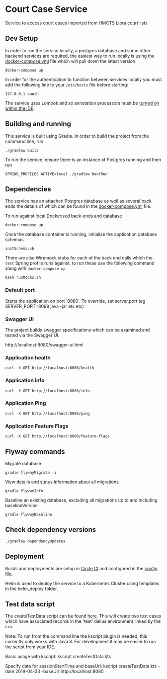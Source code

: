 Court Case Service
==================
Service to access court cases imported from HMCTS Libra court lists

Dev Setup
---

In order to run the service locally, a postgres database and some other backend services are required, the easiest way to run locally is using the [docker-compose.yml](docker-compose.yml) file which will pull down the latest version.

```docker-compose up```

In order for the authentication to function between services locally you must add the following line to your `/etc/hosts` file before starting:

```
127.0.0.1 oauth
```

The service uses Lombok and so annotation processors must be [turned on within the IDE](https://www.baeldung.com/lombok-ide).

Building and running
---

This service is built using Gradle. In order to build the project from the command line, run

```./gradlew build```

To run the service, ensure there is an instance of Postgres running and then run

```SPRING_PROFILES_ACTIVE=local ./gradlew bootRun```

Dependencies
---
The service has an attached Postgres database as well as several back ends the details of which can be found in the [docker-compose.yml](docker-compose.yml) file.

To run against local Dockerised back-ends and database

```docker-compose up```

Once the database container is running, initialise the application database schemas

```initSchema.sh```

There are also Wiremock stubs for each of the back end calls which the `test` Spring profile runs against, to run these use the following command along with `docker-compose up`

```bash runMocks.sh```

### Default port
Starts the application on port '8080'.
To override, set server.port (eg SERVER_PORT=8099 java -jar etc etc)

### Swagger UI
The project builds swagger specifications which can be examined and tested via the Swagger UI.

http://localhost:8080/swagger-ui.html

### Application health
```
curl -X GET http://localhost:8080/health
```

### Application info
```
curl -X GET http://localhost:8080/info
```

### Application Ping
```
curl -X GET http://localhost:8080/ping
```

### Application Feature Flags
```
curl -X GET http://localhost:8080/feature-flags
```

Flyway commands
---

Migrate database

```gradle flywayMigrate -i```

View details and status information about all migrations

```gradle flywayInfo```

Baseline an existing database, excluding all migrations up to and including baselineVersion

```gradle flywayBaseline```

Check dependency versions
---
```./gradlew dependencyUpdates```

## Deployment

Builds and deployments are setup in [Circle CI](https://circleci.com/gh/ministryofjustice/court-case-service) and configured in the [config file.](.circleci/config.yml)

Helm is used to deploy the service to a Kubernetes Cluster using templates in the helm_deploy folder.

## Test data script

The createTestData script can be found [here](./src/kotlin/createTestData.kts). This will create two test cases which have associated records in the 'test' delius environment linked by the crn.

Note: To run from the command line the kscript plugin is needed, this currently only works with Java 8. For development it may be easier to run the script from your IDE.

Basic usage with kscript:
kscript createTestData.kts

Specify date for sessionStartTime and baseUrl:
kscript createTestData.kts -date 2019-04-23 -baseUrl http://localhost:8080
